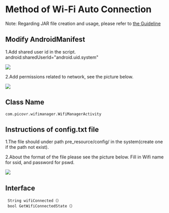 # Method of Wi-Fi Auto Connection

Note: Regarding JAR file creation and usage, please refer to [the Guideline](http://static.appstore.picovr.com/docs/JarUnity/index.html)

## Modify AndroidManifest

1.Add shared user id in the script. android:sharedUserId="android.uid.system"

![](https://github.com/picoxr/PicoWifiManager/blob/master/assets/01.png)

2.Add permissions related to network, see the picture below.

![](https://github.com/picoxr/PicoWifiManager/blob/master/assets/02.png)

## Class Name
```
com.picovr.wifimanager.WifiManagerActivity
```

## Instructions of config.txt file

1.The file should under path pre_resource/config/ in the system(create one if the path not exist).

2.About the format of the file please see the picture below. Fill in Wifi name for ssid, and password for pswd.

![](https://github.com/picoxr/PicoWifiManager/blob/master/assets/04.png)

## Interface
```
 String wifiConnected（）
 bool GetWifiConnectedState（）
```

